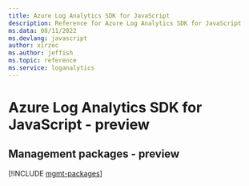 ```yaml
---
title: Azure Log Analytics SDK for JavaScript
description: Reference for Azure Log Analytics SDK for JavaScript
ms.data: 08/11/2022
ms.devlang: javascript
author: xirzec
ms.author: jeffish
ms.topic: reference
ms.service: loganalytics
---
```

# Azure Log Analytics SDK for JavaScript - preview

## Management packages - preview
[!INCLUDE [mgmt-packages](log-analytics-mgmt-index.md)]
